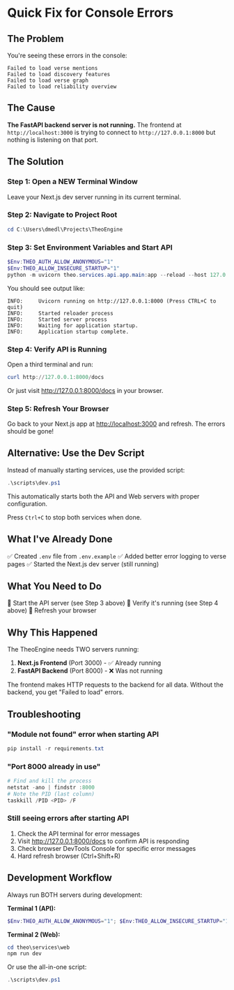 # Quick Fix for Console Errors

## The Problem

You're seeing these errors in the console:

```text
Failed to load verse mentions
Failed to load discovery features
Failed to load verse graph
Failed to load reliability overview
```

## The Cause

**The FastAPI backend server is not running.** The frontend at `http://localhost:3000` is trying to connect to `http://127.0.0.1:8000` but nothing is listening on that port.

## The Solution

### Step 1: Open a NEW Terminal Window

Leave your Next.js dev server running in its current terminal.

### Step 2: Navigate to Project Root

```powershell
cd C:\Users\dmedl\Projects\TheoEngine
```

### Step 3: Set Environment Variables and Start API

```powershell
$Env:THEO_AUTH_ALLOW_ANONYMOUS="1"
$Env:THEO_ALLOW_INSECURE_STARTUP="1"
python -m uvicorn theo.services.api.app.main:app --reload --host 127.0.0.1 --port 8000
```

You should see output like:

```text
INFO:     Uvicorn running on http://127.0.0.1:8000 (Press CTRL+C to quit)
INFO:     Started reloader process
INFO:     Started server process
INFO:     Waiting for application startup.
INFO:     Application startup complete.
```

### Step 4: Verify API is Running

Open a third terminal and run:

```powershell
curl http://127.0.0.1:8000/docs
```

Or just visit <http://127.0.0.1:8000/docs> in your browser.

### Step 5: Refresh Your Browser

Go back to your Next.js app at <http://localhost:3000> and refresh. The errors should be gone!

## Alternative: Use the Dev Script

Instead of manually starting services, use the provided script:

```powershell
.\scripts\dev.ps1
```

This automatically starts both the API and Web servers with proper configuration.

Press `Ctrl+C` to stop both services when done.

## What I've Already Done

✅ Created `.env` file from `.env.example`
✅ Added better error logging to verse pages
✅ Started the Next.js dev server (still running)

## What You Need to Do

🔲 Start the API server (see Step 3 above)
🔲 Verify it's running (see Step 4 above)
🔲 Refresh your browser

## Why This Happened

The TheoEngine needs TWO servers running:

1. **Next.js Frontend** (Port 3000) - ✅ Already running
2. **FastAPI Backend** (Port 8000) - ❌ Was not running

The frontend makes HTTP requests to the backend for all data. Without the backend, you get "Failed to load" errors.

## Troubleshooting

### "Module not found" error when starting API

```powershell
pip install -r requirements.txt
```

### "Port 8000 already in use"

```powershell
# Find and kill the process
netstat -ano | findstr :8000
# Note the PID (last column)
taskkill /PID <PID> /F
```

### Still seeing errors after starting API

1. Check the API terminal for error messages
2. Visit <http://127.0.0.1:8000/docs> to confirm API is responding
3. Check browser DevTools Console for specific error messages
4. Hard refresh browser (Ctrl+Shift+R)

## Development Workflow

Always run BOTH servers during development:

**Terminal 1 (API):**

```powershell
$Env:THEO_AUTH_ALLOW_ANONYMOUS="1"; $Env:THEO_ALLOW_INSECURE_STARTUP="1"; python -m uvicorn theo.services.api.app.main:app --reload --host 127.0.0.1 --port 8000
```

**Terminal 2 (Web):**

```powershell
cd theo\services\web
npm run dev
```

Or use the all-in-one script:

```powershell
.\scripts\dev.ps1
```
